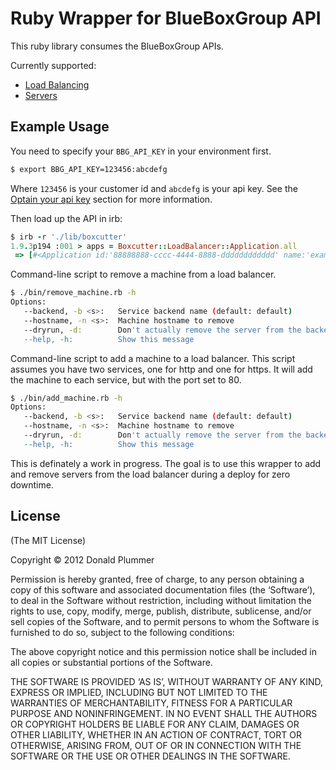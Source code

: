 # Ruby Wrapper for BlueBoxGroup API

This ruby library consumes the BlueBoxGroup APIs.

Currently supported:

 - [Load Balancing](https://boxpanel.bluebox.net/public/the_vault/index.php/Load_Balancing_API)
 - [Servers](https://boxpanel.bluebox.net/public/the_vault/index.php/Servers_API)

## Example Usage

You need to specify your `BBG_API_KEY` in your environment first.

```bash
$ export BBG_API_KEY=123456:abcdefg
```

Where `123456` is your customer id and `abcdefg` is your api key. See
the [Optain your api
key](https://boxpanel.bluebox.net/public/the_vault/index.php/Load_Balancing_API#Step_1:_Obtain_your_API_Key)
section for more information.

Then load up the API in irb:

```ruby
$ irb -r './lib/boxcutter'
1.9.3p194 :001 > apps = Boxcutter::LoadBalancer::Application.all
 => [#<Application id:'88888888-cccc-4444-8888-dddddddddddd' name:'example.com' ip_v4:'192.168.1.1' ip_v6:'::1'>]
```

Command-line script to remove a machine from a load balancer.

```bash
$ ./bin/remove_machine.rb -h
Options:
   --backend, -b <s>:   Service backend name (default: default)
   --hostname, -n <s>:  Machine hostname to remove
   --dryrun, -d:        Don't actually remove the server from the backend
   --help, -h:          Show this message
```

Command-line script to add a machine to a load balancer. This script
assumes you have two services, one for http and one for https. It will
add the machine to each service, but with the port set to 80.

```bash
$ ./bin/add_machine.rb -h
Options:
   --backend, -b <s>:   Service backend name (default: default)
   --hostname, -n <s>:  Machine hostname to remove
   --dryrun, -d:        Don't actually remove the server from the backend
   --help, -h:          Show this message
```

This is definately a work in progress. The goal is to use this wrapper
to add and remove servers from the load balancer during a deploy for
zero downtime.

## License

(The MIT License)

Copyright © 2012 Donald Plummer

Permission is hereby granted, free of charge, to any person obtaining a
copy of this software and associated documentation files (the
‘Software’), to deal in the Software without restriction, including
without limitation the rights to use, copy, modify, merge, publish,
distribute, sublicense, and/or sell copies of the Software, and to
permit persons to whom the Software is furnished to do so, subject to
the following conditions:

The above copyright notice and this permission notice shall be included
in all copies or substantial portions of the Software.

THE SOFTWARE IS PROVIDED ‘AS IS’, WITHOUT WARRANTY OF ANY KIND, EXPRESS
OR IMPLIED, INCLUDING BUT NOT LIMITED TO THE WARRANTIES OF
MERCHANTABILITY, FITNESS FOR A PARTICULAR PURPOSE AND NONINFRINGEMENT.
IN NO EVENT SHALL THE AUTHORS OR COPYRIGHT HOLDERS BE LIABLE FOR ANY
CLAIM, DAMAGES OR OTHER LIABILITY, WHETHER IN AN ACTION OF CONTRACT,
TORT OR OTHERWISE, ARISING FROM, OUT OF OR IN CONNECTION WITH THE
SOFTWARE OR THE USE OR OTHER DEALINGS IN THE SOFTWARE.
